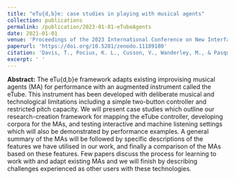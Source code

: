 ```yaml
---
title: "eTu{d,b}e: case studies in playing with musical agents"
collection: publications
permalink: /publication/2023-01-01-eTubeAgents
date: 2021-01-01
venue: 'Proceedings of the 2023 International Conference on New Interfaces for Musical Expression'
paperurl: 'https://doi.org/10.5281/zenodo.11189180'
citation: 'Davis, T., Pocius, K. L., Cusson, V., Wanderley, M., & Pasquier, P. (2023). eTud,be: Case studies in playing with musical agents. In M. Ortiz & A. Marquez-Borbon (Eds.), Proceedings of the International Conference on New Interfaces for Musical Expression (pp. 268–276). https://doi.org/10.5281/zenodo.11189180'
excerpt: ' '
---
```


**Abstract:**
The eTu{d,b}e framework adapts existing improvising musical agents (MA) for performance with an augmented instrument called the eTube. This instrument has been developed with deliberate musical and technological limitations including a simple two-button controller and restricted pitch capacity. We will present case studies which outline our research-creation framework for mapping the eTube controller, developing corpora for the MAs, and testing interactive and machine listening settings which will also be demonstrated by performance examples. A general summary of the MAs will be followed by specific descriptions of the features we have utilised in our work, and finally a comparison of the MAs based on these features. Few papers discuss the process for learning to work with and adapt existing MAs and we will finish by describing challenges experienced as other users with these technologies.